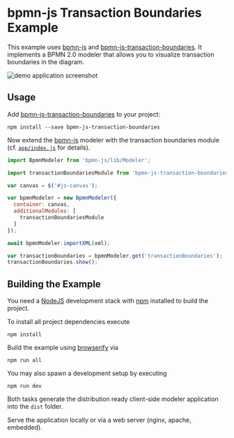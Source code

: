 # bpmn-js Transaction Boundaries Example

This example uses [bpmn-js](https://github.com/bpmn-io/bpmn-js) and [bpmn-js-transaction-boundaries](https://github.com/bpmn-io/bpmn-js-transaction-boundaries). It implements a BPMN 2.0 modeler that allows you to visualize transaction boundaries in the diagram.

![demo application screenshot](docs/screenshot.png "Screenshot of the modeler + transaction boundaries example")


## Usage

Add [bpmn-js-transaction-boundaries](https://github.com/bpmn-io/bpmn-js-transaction-boundaries) to your project:

```
npm install --save bpmn-js-transaction-boundaries
```

Now extend the [bpmn-js](https://github.com/bpmm-io/bpmn-js) modeler with the transaction boundaries module (cf. [`app/index.js`](app/index.js#L14) for details).

```javascript
import BpmnModeler from 'bpmn-js/lib/Modeler';

import transactionBoundariesModule from 'bpmn-js-transaction-boundaries';

var canvas = $('#js-canvas');

var bpmnModeler = new BpmnModeler({
  container: canvas,
  additionalModules: [
    transactionBoundariesModule
  ]
});

await bpmnModeler.importXML(xml);

var transactionBoundaries = bpmnModeler.get('transactionBoundaries');
transactionBoundaries.show();

```


## Building the Example

You need a [NodeJS](http://nodejs.org) development stack with [npm](https://npmjs.org) installed to build the project.

To install all project dependencies execute

```
npm install
```

Build the example using [browserify](http://browserify.org) via

```
npm run all
```

You may also spawn a development setup by executing

```
npm run dev
```

Both tasks generate the distribution ready client-side modeler application into the `dist` folder.

Serve the application locally or via a web server (nginx, apache, embedded).
